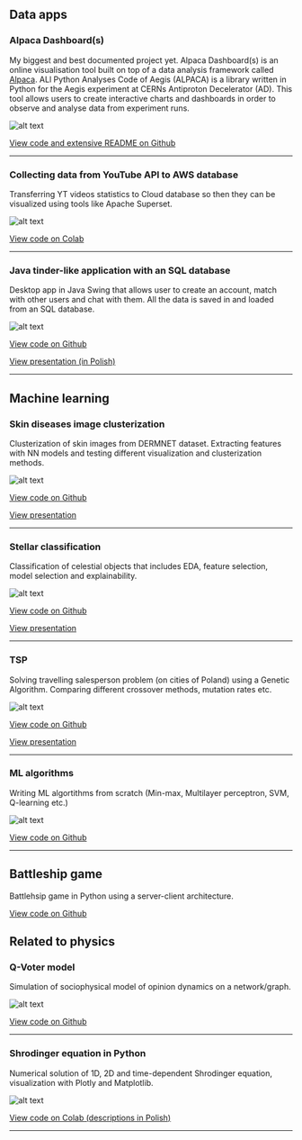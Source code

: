 ## Data apps

### Alpaca Dashboard(s)
My biggest and best documented project yet. Alpaca Dashboard(s) is an online visualisation tool built on top of a data analysis framework called [Alpaca](https://aegis.docs.cern.ch/ALPACA). ALl Python Analyses Code of Aegis (ALPACA) is a library written in Python for the Aegis experiment
at CERNs Antiproton Decelerator (AD). This tool allows users to create interactive charts and dashboards in order to observe and analyse data from experiment runs.

![alt text](images/dashboard_preview.gif)

[View code and extensive README on Github](https://github.com/kamil5555579/alpaca-dashboard)

---

### Collecting data from YouTube API to AWS database
Transferring YT videos statistics to Cloud database so then they can be visualized using tools like Apache Superset.

![alt text](images/cloud.jpg)

[View code on Colab](https://colab.research.google.com/drive/1XMFMZP_2aoDi0NqYKkJDr7Er2JDQr8RO?usp=sharing)

---

### Java tinder-like application with an SQL database
Desktop app in Java Swing that allows user to create an account, match with other users and chat with them. All the data is saved in and loaded from an SQL database.

![alt text](images/database.png)

[View code on Github](https://github.com/kamil5555579/tinder-java)

[View presentation (in Polish)](/pdf/java_tinder.pdf)

---

## Machine learning

### Skin diseases image clusterization
Clusterization of skin images from DERMNET dataset. Extracting features with NN models and testing different visualization and clusterization methods.

![alt text](images/clusterization.png)

[View code on Github](https://github.com/IgorKolodziej/DERMNET)

[View presentation](pdf/dermnet.pdf)

---

### Stellar classification
Classification of celestial objects that includes EDA, feature selection, model selection and explainability.

![alt text](images/stellar.png)

[View code on Github](https://github.com/IgorKolodziej/stellar_classification)

[View presentation](pdf/Stellar_classification.pdf)

---

### TSP
Solving travelling salesperson problem (on cities of Poland) using a Genetic Algorithm. Comparing different crossover methods, mutation rates etc.

![alt text](images/TSP.gif)

[View code on Github](https://github.com/kamil5555579/TSP)

[View presentation](pdf/TSP.pdf)

---

### ML algorithms
Writing ML algortithms from scratch (Min-max, Multilayer perceptron, SVM, Q-learning etc.)

![alt text](images/gym_animation.gif)

[View code on Github](https://github.com/kamil5555579/WSI)

---

## Battleship game
Battlehsip game in Python using a server-client architecture.

[View code on Github](https://github.com/kamil5555579/battleship)

## Related to physics

### Q-Voter model
Simulation of sociophysical model of opinion dynamics on a network/graph.

![alt text](images/network.png)

[View code on Github](https://github.com/kamil5555579/Q_Voter)

---

### Shrodinger equation in Python
Numerical solution of 1D, 2D and time-dependent Shrodinger equation, visualization with Plotly and Matplotlib.

![alt text](images/sh_equ.png)

[View code on Colab (descriptions in Polish)](https://colab.research.google.com/drive/1NwEgUGVBOi2QKI1BD8E-zYihBROB8j5k?usp=sharing)

---


